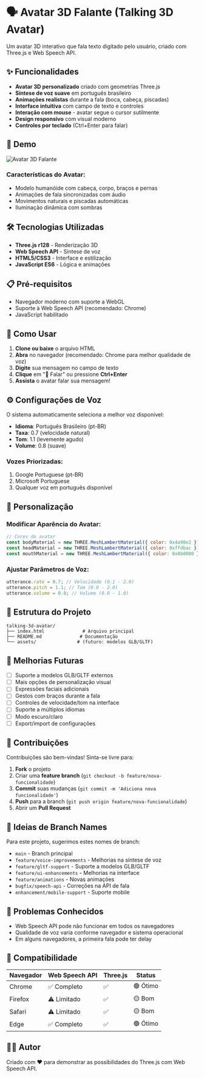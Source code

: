 # 🗣️ Avatar 3D Falante (Talking 3D Avatar)

Um avatar 3D interativo que fala texto digitado pelo usuário, criado com Three.js e Web Speech API.

## ✨ Funcionalidades

- **Avatar 3D personalizado** criado com geometrias Three.js
- **Síntese de voz suave** em português brasileiro
- **Animações realistas** durante a fala (boca, cabeça, piscadas)
- **Interface intuitiva** com campo de texto e controles
- **Interação com mouse** - avatar segue o cursor sutilmente
- **Design responsivo** com visual moderno
- **Controles por teclado** (Ctrl+Enter para falar)

## 🚀 Demo

![Avatar 3D Falante](https://img.shields.io/badge/Status-Funcionando-brightgreen)

### Características do Avatar:

- Modelo humanóide com cabeça, corpo, braços e pernas
- Animações de fala sincronizadas com áudio
- Movimentos naturais e piscadas automáticas
- Iluminação dinâmica com sombras

## 🛠️ Tecnologias Utilizadas

- **Three.js r128** - Renderização 3D
- **Web Speech API** - Síntese de voz
- **HTML5/CSS3** - Interface e estilização
- **JavaScript ES6** - Lógica e animações

## 📋 Pré-requisitos

- Navegador moderno com suporte a WebGL
- Suporte à Web Speech API (recomendado: Chrome)
- JavaScript habilitado

## 🎯 Como Usar

1. **Clone ou baixe** o arquivo HTML
2. **Abra** no navegador (recomendado: Chrome para melhor qualidade de voz)
3. **Digite** sua mensagem no campo de texto
4. **Clique** em "🎤 Falar" ou pressione **Ctrl+Enter**
5. **Assista** o avatar falar sua mensagem!

## ⚙️ Configurações de Voz

O sistema automaticamente seleciona a melhor voz disponível:

- **Idioma**: Português Brasileiro (pt-BR)
- **Taxa**: 0.7 (velocidade natural)
- **Tom**: 1.1 (levemente agudo)
- **Volume**: 0.8 (suave)

### Vozes Priorizadas:

1. Google Portuguese (pt-BR)
2. Microsoft Portuguese
3. Qualquer voz em português disponível

## 🎨 Personalização

### Modificar Aparência do Avatar:

```javascript
// Cores do avatar
const bodyMaterial = new THREE.MeshLambertMaterial({ color: 0x4a90e2 }); // Corpo
const headMaterial = new THREE.MeshLambertMaterial({ color: 0xffdbac }); // Cabeça
const mouthMaterial = new THREE.MeshLambertMaterial({ color: 0x8b0000 }); // Boca
```

### Ajustar Parâmetros de Voz:

```javascript
utterance.rate = 0.7; // Velocidade (0.1 - 2.0)
utterance.pitch = 1.1; // Tom (0.0 - 2.0)
utterance.volume = 0.8; // Volume (0.0 - 1.0)
```

## 🔧 Estrutura do Projeto

```
talking-3d-avatar/
├── index.html              # Arquivo principal
├── README.md              # Documentação
└── assets/               # (futuro: modelos GLB/GLTF)
```

## 🌟 Melhorias Futuras

- [ ] Suporte a modelos GLB/GLTF externos
- [ ] Mais opções de personalização visual
- [ ] Expressões faciais adicionais
- [ ] Gestos com braços durante a fala
- [ ] Controles de velocidade/tom na interface
- [ ] Suporte a múltiplos idiomas
- [ ] Modo escuro/claro
- [ ] Export/import de configurações

## 🤝 Contribuições

Contribuições são bem-vindas! Sinta-se livre para:

1. **Fork** o projeto
2. Criar uma **feature branch** (`git checkout -b feature/nova-funcionalidade`)
3. **Commit** suas mudanças (`git commit -m 'Adiciona nova funcionalidade'`)
4. **Push** para a branch (`git push origin feature/nova-funcionalidade`)
5. Abrir um **Pull Request**

## 📝 Ideias de Branch Names

Para este projeto, sugerimos estes nomes de branch:

- `main` - Branch principal
- `feature/voice-improvements` - Melhorias na síntese de voz
- `feature/gltf-support` - Suporte a modelos GLB/GLTF
- `feature/ui-enhancements` - Melhorias na interface
- `feature/animations` - Novas animações
- `bugfix/speech-api` - Correções na API de fala
- `enhancement/mobile-support` - Suporte mobile

## 🐛 Problemas Conhecidos

- Web Speech API pode não funcionar em todos os navegadores
- Qualidade de voz varia conforme navegador e sistema operacional
- Em alguns navegadores, a primeira fala pode ter delay

## 📱 Compatibilidade

| Navegador | Web Speech API | Three.js | Status   |
| --------- | -------------- | -------- | -------- |
| Chrome    | ✅ Completo    | ✅       | 🟢 Ótimo |
| Firefox   | ⚠️ Limitado    | ✅       | 🟡 Bom   |
| Safari    | ⚠️ Limitado    | ✅       | 🟡 Bom   |
| Edge      | ✅ Completo    | ✅       | 🟢 Ótimo |

## 👨‍💻 Autor

Criado com ❤️ para demonstrar as possibilidades do Three.js com Web Speech API.
